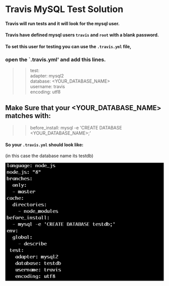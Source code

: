 # Travis MySQL Test Solution

#### Travis will run tests and it will look for the mysql user.
#### Travis have defined mysql users `travis` and `root` with a blank password.

#### To set this user for testing you can use the `.travis.yml` file,

### open the `.travis.yml' and add this lines.

 >> test:<br>
 >> adapter: mysql2<br>
 >> database: <YOUR_DATABASE_NAME><br>
 >> username: travis<br>
 >> encoding: utf8<br>
 
 ## Make Sure that your <YOUR_DATABASE_NAME> matches with:
 
 >> before_install:
 >> mysql -e 'CREATE DATABASE <YOUR_DATABASE_NAME>;'
 >>

#### So your `.travis.yml` should look like:
  (in this case the database name its testdb)

![travis.yml](./img/img.png)